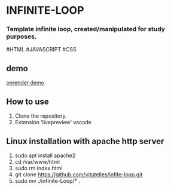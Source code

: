# INFINITE-LOOP

### Template infinite loop, created/manipulated for study purposes.

#HTML
#JAVASCRIPT
#CSS

## demo 

[onrender demo](https://infite-loop.onrender.com/)

## How to use

1. Clone the repository.
2. Extension 'livepreview' vscode


## Linux installation with apache http server

1. sudo apt install apache2
2. cd /var/www/html
3. sudo rm index.html
4. git clone https://github.com/vitutelles/infite-loop.git
5. sudo mv ./infinite-Loop/* .